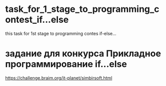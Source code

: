 # task_for_1_stage_to_programming_contest_if...else
this task for 1st stage to programming contes if-else...


# задание для конкурса Прикладное программирование if...else
https://challenge.braim.org/it-planet/simbirsoft.html

